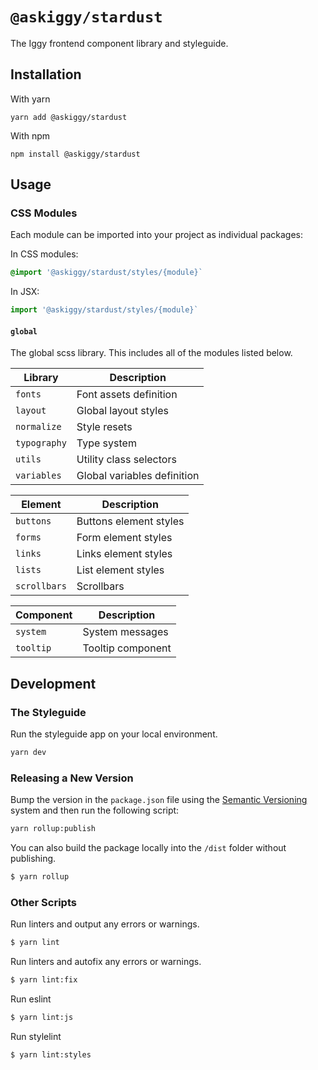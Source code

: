 # `@askiggy/stardust`

The Iggy frontend component library and styleguide.

## Installation

With yarn
```
yarn add @askiggy/stardust
```

With npm
```
npm install @askiggy/stardust
```

## Usage

### CSS Modules

Each module can be imported into your project as individual packages:

In CSS modules:
```css
@import '@askiggy/stardust/styles/{module}`
```

In JSX:
```javascript
import '@askiggy/stardust/styles/{module}`
```

####  `global`

The global scss library. This includes all of the modules listed below.

Library | Description
---|---
`fonts` | Font assets definition
`layout` | Global layout styles
`normalize` | Style resets
`typography` | Type system
`utils` | Utility class selectors
`variables` | Global variables definition

Element | Description
---|---
`buttons` | Buttons element styles
`forms` | Form element styles
`links` | Links element styles
`lists` | List element styles
`scrollbars` | Scrollbars

Component | Description
---|---
`system` | System messages
`tooltip` | Tooltip component


## Development

### The Styleguide

Run the styleguide app on your local environment.
```bash
yarn dev
```

### Releasing a New Version

Bump the version in the `package.json` file using the [Semantic Versioning](https://semver.org/) system and then run the following script:

```bash
yarn rollup:publish
```

You can also build the package locally into the `/dist` folder without publishing.

```bash
$ yarn rollup
```

### Other Scripts

Run linters and output any errors or warnings.
```bash
$ yarn lint
```

Run linters and autofix any errors or warnings.
```bash
$ yarn lint:fix
```

Run eslint
```bash
$ yarn lint:js
```

Run stylelint
```bash
$ yarn lint:styles
```
